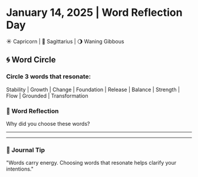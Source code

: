 # January 14, 2025 | Word Reflection Day
☀️ Capricorn | 🌙 Sagittarius | 🌖 Waning Gibbous

## 🌀 Word Circle

### Circle 3 words that resonate:
Stability | Growth | Change | Foundation | Release | Balance | Strength | Flow | Grounded | Transformation

### 📝 Word Reflection
Why did you choose these words?
_______________________
_______________________

### 💫 Journal Tip
"Words carry energy. Choosing words that resonate helps clarify your intentions." 